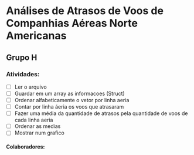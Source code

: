 # Análises de Atrasos de Voos de Companhias Aéreas Norte Americanas

## Grupo H

### Atividades: 

- [ ] Ler o arquivo
- [ ] Guardar em um array as informacoes (Struct)
- [ ] Ordenar alfabeticamente o vetor por linha aeria
- [ ] Contar por linha áeria os voos que atrasaram
- [ ] Fazer uma média da quantidade de atrasos pela quantidade de voos de cada linha aeria
- [ ] Ordenar as medias
- [ ] Mostrar num grafico

#### Colaboradores:
